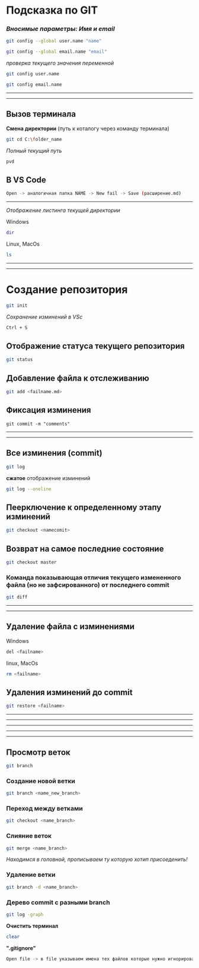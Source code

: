 # Подсказка по GIT

### *Вносимые параметры: Имя и email*
```sh
git config --global user.name "name"
```
```sh
git config --global email.name "email"
```
*проверка текущего значения переменной*
```sh
git config user.name
```
```sh
git config email.name
```
---
---
## Вызов терминала

**Смена директории** (путь к коталогу через команду терминала)
```sh
git cd C:\folder_name
```
*Полный текущий путь*
```sh
pvd
```

## В VS Code
```sh
Open -> аналогичная папка NAME -> New fail -> Save (расширение.md)
```
---
*Отображение листинга текущей директории*

Windows
```sh
dir
```
Linux, MacOs
```sh
ls
```
---
---
# Создание репозитория
```sh
git init
```
*Сохранение изминений в VSc*
```sh
Ctrl + S
```
## Отображение статуса текущего репозитория
```sh
git status
```
## Добавление файла к отслеживанию
```sh
git add <failname.md>
```
## Фиксация изминения
```
git commit -m "comments"
```
---
---

## Все изминения (commit)
```sh
git log
```
**сжатое** отображение изминений
```sh
git log --oneline
```
## Пеерключение к определенному этапу изминений
```sh
git checkout <namecomit>
```
## Возврат на самое последние состояние
```sh
git checkout master
```
### Команда показывающая **отличия текущего измененного файла (но не зафсированного) от последнего commit** 
```sh
git diff
```
---
---
## Удаление файла с изминениями
Windows
```sh
del <failname>
```
linux, MacOs
```sh
rm <failname>
```
## Удаления изминений до commit
```sh
git restore <failname>
```

---
---
---
---
---

## Просмотр веток 
```sh
git branch
```
### Создание новой ветки
```sh
git branch <name_new_branch>
```
### Переход между ветками
```sh
git checkout <name_branch>
```
### Слияние веток 
```sh
git merge <name_branch>
```
*Находимся в головной, прописываем ту которую хотип присоеденить!*

### Удаление ветки
```sh
git branch -d <name_branch>
```
### Дерево commit с разными branch
```sh
git log -graph
```

**Очистить терминал**
```sh
clear
```
**".gitignore"**
```sh
Open file -> в file указываем имена тех файлов которые нужно игнорировать -> add .gitignore -> git commit
```

